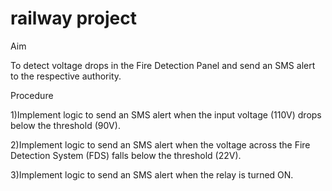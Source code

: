 # railway project

Aim

To detect voltage drops in the Fire Detection Panel and send an SMS alert to the respective authority.

Procedure

1)Implement logic to send an SMS alert when the input voltage (110V) drops below the threshold (90V).

2)Implement logic to send an SMS alert when the voltage across the Fire Detection System (FDS) falls below the threshold (22V).

3)Implement logic to send an SMS alert when the relay is turned ON.


